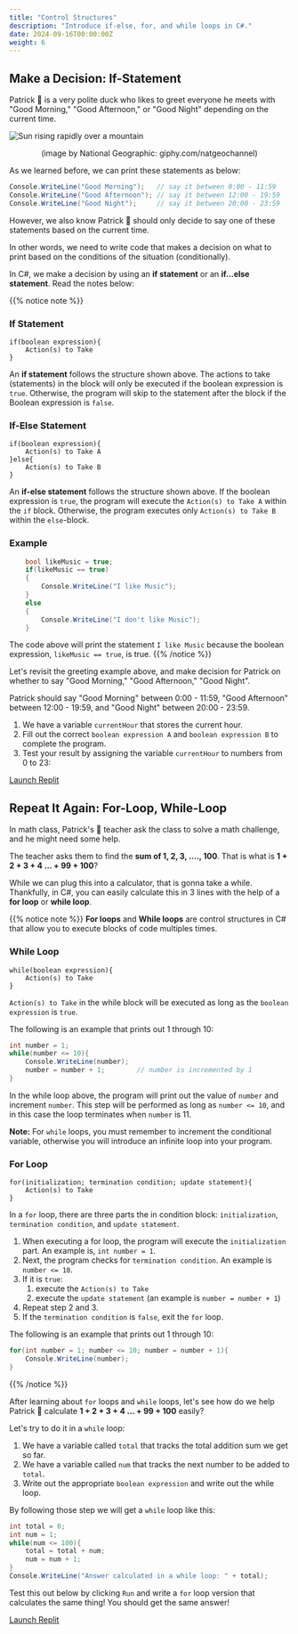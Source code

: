 ```yaml
---
title: "Control Structures"
description: "Introduce if-else, for, and while loops in C#."
date: 2024-09-16T00:00:00Z
weight: 6
---
```


## Make a Decision: If-Statement

Patrick 🐥 is a very polite duck who likes to greet everyone he meets with "Good Morning," "Good Afternoon," or "Good Night" depending on the current time.

![Sun rising rapidly over a mountain](https://media.giphy.com/media/hpWrLS1RDBd5pwkgjy/giphy.gif)
<p style="text-align: center;">(image by National Geographic: giphy.com/natgeochannel)</p>

As we learned before, we can print these statements as below:

```C#
Console.WriteLine("Good Morning");   // say it between 0:00 - 11:59
Console.WriteLine("Good Afternoon"); // say it between 12:00 - 19:59
Console.WriteLine("Good Night");     // say it between 20:00 - 23:59
```

However, we also know Patrick 🐥 should only decide to say one of these statements based on the current time.

In other words, we need to write code that makes a decision on what to print based on the conditions of the situation (conditionally).

In C#, we make a decision by using an **if statement** or an **if...else statement**. Read the notes below:

{{% notice note %}}
### If Statement

```
if(boolean expression){
    Action(s) to Take
}
```

An **if statement** follows the structure shown above. The actions to take (statements) in the block will only be executed if the boolean expression is `true`. Otherwise, the program will skip to the statement after the block if the Boolean expression is `false`.
### If-Else Statement

```
if(boolean expression){
    Action(s) to Take A
}else{
    Action(s) to Take B
}
```

An **if-else statement** follows the structure shown above. If the boolean expression is `true`, the program will execute the `Action(s) to Take A` within the `if` block. Otherwise, the program executes only `Action(s) to Take B` within the `else`-block.

### Example

```C#
    bool likeMusic = true;
    if(likeMusic == true) 
    {
        Console.WriteLine("I like Music");
    } 
    else 
    {
        Console.WriteLine("I don't like Music");
    }   
```

The code above will print the statement `I like Music` because the boolean expression, `likeMusic == true`, is true.
{{% /notice %}}

Let's revisit the greeting example above, and make decision for Patrick on whether to say "Good Morning," "Good Afternoon," "Good Night". 

Patrick should say "Good Morning" between 0:00 - 11:59, "Good Afternoon" between 12:00 - 19:59, and "Good Night" between 20:00 - 23:59.

1. We have a variable `currentHour` that stores the current hour. 
2. Fill out the correct `boolean expression A` and `boolean expression B` to complete the program.
3. Test your result by assigning the variable `currentHour` to numbers from 0 to 23:

<a class="my-2 mx-4 btn btn-info" href="https://replit.com/@nuevofoundation/CSharpBasicsControlStructures" target="_blank">Launch Replit</a>

## Repeat It Again: For-Loop, While-Loop

In math class, Patrick's 🐥 teacher ask the class to solve a math challenge, and he might need some help. 

The teacher asks them to find the **sum of 1, 2, 3, ...., 100**. That is what is **1 + 2 + 3 + 4 ... + 99 + 100**?

While we can plug this into a calculator, that is gonna take a while. Thankfully, in C#, you can easily calculate this in 3 lines with the help of a **for loop** or **while loop**.

{{% notice note %}}
**For loops** and **While loops** are control structures in C# that allow you to execute blocks of code multiples times.

### While Loop

```
while(boolean expression){
    Action(s) to Take
}
```

`Action(s) to Take` in the while block will be executed as long as the `boolean expression` is `true`. 

The following is an example that prints out 1 through 10:

```C#
int number = 1;
while(number <= 10){
    Console.WriteLine(number);
    number = number + 1;        // number is incremented by 1
}
```

In the while loop above, the program will print out the value of `number` and increment `number`. This step will be performed as long as `number <= 10`, and in this case the loop terminates when `number` is 11.

**Note:** For `while` loops, you must remember to increment the conditional variable, otherwise you will introduce an infinite loop into your program.

### For Loop

```
for(initialization; termination condition; update statement){
    Action(s) to Take
}
```

In a `for` loop, there are three parts the in condition block: `initialization`, `termination condition`, and `update statement`.

1. When executing a for loop, the program will execute the `initialization` part. An example is, `int number = 1`.
2. Next, the program checks for `termination condition`. An example is `number <= 10`.
3. If it is `true`:
    1. execute the `Action(s) to Take` 
    2. execute the `update statement` (an example is `number = number + 1`) 
4. Repeat step 2 and 3.
5. If the `termination condition` is `false`, exit the `for` loop.

The following is an example that prints out 1 through 10:

```C#
for(int number = 1; number <= 10; number = number + 1){
    Console.WriteLine(number);
}
```

{{% /notice %}}

After learning about `for` loops and `while` loops, let's see how do we help Patrick 🐥 calculate **1 + 2 + 3 + 4 ... + 99 + 100** easily?

Let's try to do it in a `while` loop:

1. We have a variable called `total` that tracks the total addition sum we get so far.
2. We have a variable called `num` that tracks the next number to be added to `total`.
3. Write out the appropriate `boolean expression` and write out the while loop.

By following those step we will get a `while` loop like this:

```C#
int total = 0;
int num = 1;
while(num <= 100){
    total = total + num;
    num = num + 1;
}
Console.WriteLine("Answer calculated in a while loop: " + total);
```

Test this out below by clicking `Run` and write a `for` loop version that calculates the same thing! You should get the same answer!

<a class="my-2 mx-4 btn btn-info" href="https://replit.com/@nuevofoundation/CSharpBasicsLoops" target="_blank">Launch Replit</a>
